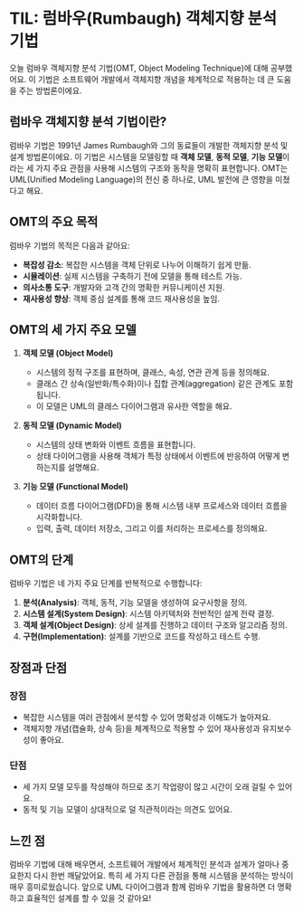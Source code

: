 # TIL: 럼바우(Rumbaugh) 객체지향 분석 기법

오늘 럼바우 객체지향 분석 기법(OMT, Object Modeling Technique)에 대해 공부했어요. 이 기법은 소프트웨어 개발에서 객체지향 개념을 체계적으로 적용하는 데 큰 도움을 주는 방법론이에요.

## 럼바우 객체지향 분석 기법이란?

럼바우 기법은 1991년 James Rumbaugh와 그의 동료들이 개발한 객체지향 분석 및 설계 방법론이에요. 이 기법은 시스템을 모델링할 때 **객체 모델**, **동적 모델**, **기능 모델**이라는 세 가지 주요 관점을 사용해 시스템의 구조와 동작을 명확히 표현합니다. OMT는 UML(Unified Modeling Language)의 전신 중 하나로, UML 발전에 큰 영향을 미쳤다고 해요.

## OMT의 주요 목적

럼바우 기법의 목적은 다음과 같아요:
- **복잡성 감소**: 복잡한 시스템을 객체 단위로 나누어 이해하기 쉽게 만듦.
- **시뮬레이션**: 실제 시스템을 구축하기 전에 모델을 통해 테스트 가능.
- **의사소통 도구**: 개발자와 고객 간의 명확한 커뮤니케이션 지원.
- **재사용성 향상**: 객체 중심 설계를 통해 코드 재사용성을 높임.

## OMT의 세 가지 주요 모델

1. **객체 모델 (Object Model)**  
   - 시스템의 정적 구조를 표현하며, 클래스, 속성, 연관 관계 등을 정의해요.  
   - 클래스 간 상속(일반화/특수화)이나 집합 관계(aggregation) 같은 관계도 포함됩니다.  
   - 이 모델은 UML의 클래스 다이어그램과 유사한 역할을 해요.

2. **동적 모델 (Dynamic Model)**  
   - 시스템의 상태 변화와 이벤트 흐름을 표현합니다.  
   - 상태 다이어그램을 사용해 객체가 특정 상태에서 이벤트에 반응하여 어떻게 변하는지를 설명해요.

3. **기능 모델 (Functional Model)**  
   - 데이터 흐름 다이어그램(DFD)을 통해 시스템 내부 프로세스와 데이터 흐름을 시각화합니다.  
   - 입력, 출력, 데이터 저장소, 그리고 이를 처리하는 프로세스를 정의해요.

## OMT의 단계

럼바우 기법은 네 가지 주요 단계를 반복적으로 수행합니다:
1. **분석(Analysis)**: 객체, 동적, 기능 모델을 생성하여 요구사항을 정의.
2. **시스템 설계(System Design)**: 시스템 아키텍처와 전반적인 설계 전략 결정.
3. **객체 설계(Object Design)**: 상세 설계를 진행하고 데이터 구조와 알고리즘 정의.
4. **구현(Implementation)**: 설계를 기반으로 코드를 작성하고 테스트 수행.

## 장점과 단점

### 장점
- 복잡한 시스템을 여러 관점에서 분석할 수 있어 명확성과 이해도가 높아져요.
- 객체지향 개념(캡슐화, 상속 등)을 체계적으로 적용할 수 있어 재사용성과 유지보수성이 좋아요.

### 단점
- 세 가지 모델 모두를 작성해야 하므로 초기 작업량이 많고 시간이 오래 걸릴 수 있어요.
- 동적 및 기능 모델이 상대적으로 덜 직관적이라는 의견도 있어요.

## 느낀 점

럼바우 기법에 대해 배우면서, 소프트웨어 개발에서 체계적인 분석과 설계가 얼마나 중요한지 다시 한번 깨달았어요. 특히 세 가지 다른 관점을 통해 시스템을 분석하는 방식이 매우 흥미로웠습니다. 앞으로 UML 다이어그램과 함께 럼바우 기법을 활용하면 더 명확하고 효율적인 설계를 할 수 있을 것 같아요!